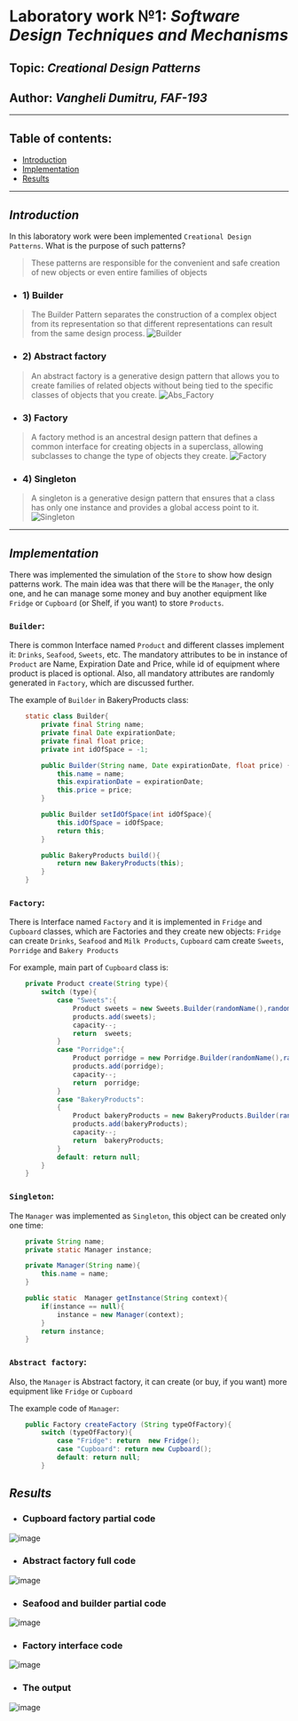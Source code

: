 # Laboratory work №1:  _Software Design Techniques and Mechanisms_
## Topic: _Creational Design Patterns_
## Author: _Vangheli Dumitru, FAF-193_

---
## Table of contents:
* [Introduction](#introduction)
* [Implementation](#implementation)
* [Results](#results)
---

## _Introduction_

In this laboratory work were been implemented `Creational Design Patterns`. What is the purpose of such patterns?
>These patterns are responsible for the convenient and safe creation of new objects or even entire families of objects

* ### 1) Builder

>The Builder Pattern separates the construction of a complex object from its representation so that different representations can result from the same design process.
![Builder](https://refactoring.guru/images/patterns/diagrams/builder/solution1.png)

* ### 2) Abstract factory

>An abstract factory is a generative design pattern that allows you to create families of related objects without being tied to the specific classes of objects that you create.
![Abs_Factory](https://refactoring.guru/images/patterns/diagrams/abstract-factory/solution2.png)

* ### 3) Factory

>A factory method is an ancestral design pattern that defines a common interface for creating objects in a superclass, allowing subclasses to change the type of objects they create.
![Factory](https://refactoring.guru/images/patterns/diagrams/factory-method/solution1.png)

* ### 4) Singleton

>A singleton is a generative design pattern that ensures that a class has only one instance and provides a global access point to it.
![Singleton](https://user-images.githubusercontent.com/6358475/135911578-1f659174-d619-415f-b2cd-3d11e29d70ea.png)

---

## _Implementation_

There was implemented the simulation of the `Store` to show how design patterns work. The main idea was that there will be the `Manager`, the only one, and he can manage some money and buy another equipment like `Fridge` or `Cupboard` (or Shelf, if you want) to store `Products`.

### `Builder`:
There is common Interface named `Product` and different classes implement it: `Drinks`, `Seafood`, `Sweets`, etc.
The mandatory attributes to be in instance of `Product` are Name, Expiration Date and Price, while id of equipment where product is placed is optional.
Also, all mandatory attributes are randomly generated in `Factory`, which are discussed further.

The example of `Builder` in BakeryProducts class:
```java
    static class Builder{
        private final String name;
        private final Date expirationDate;
        private final float price;
        private int idOfSpace = -1;

        public Builder(String name, Date expirationDate, float price) {
            this.name = name;
            this.expirationDate = expirationDate;
            this.price = price;
        }

        public Builder setIdOfSpace(int idOfSpace){
            this.idOfSpace = idOfSpace;
            return this;
        }

        public BakeryProducts build(){
            return new BakeryProducts(this);
        }
    }
```

### `Factory`:
There is Interface named `Factory` and it is implemented in `Fridge` and `Cupboard` classes, which are Factories and they create new objects:
`Fridge` can create `Drinks`, `Seafood` and `Milk Products`,
`Cupboard` cam create `Sweets`, `Porridge` and `Bakery Products`

For example, main part of `Cupboard` class is:
```java
    private Product create(String type){
        switch (type){
            case "Sweets":{
                Product sweets = new Sweets.Builder(randomName(),randomDate(),randomPrice()).setIdOfSpace(id).build();
                products.add(sweets);
                capacity--;
                return  sweets;
            }
            case "Porridge":{
                Product porridge = new Porridge.Builder(randomName(),randomDate(),randomPrice()).setIdOfSpace(id).build();
                products.add(porridge);
                capacity--;
                return  porridge;
            }
            case "BakeryProducts":
            {
                Product bakeryProducts = new BakeryProducts.Builder(randomName(),randomDate(),randomPrice()).setIdOfSpace(id).build();
                products.add(bakeryProducts);
                capacity--;
                return  bakeryProducts;
            }
            default: return null;
        }
    }
```

### `Singleton`:

The `Manager` was implemented as `Singleton`, this object can be created only one time:
```java
    private String name;
    private static Manager instance;

    private Manager(String name){
        this.name = name;
    }

    public static  Manager getInstance(String context){
        if(instance == null){
            instance = new Manager(context);
        }
        return instance;
    }
```

### `Abstract factory`:

Also, the `Manager` is Abstract factory, it can create (or buy, if you want) more equipment like `Fridge` or `Cupboard`

The example code of `Manager`:

```java
    public Factory createFactory (String typeOfFactory){
        switch (typeOfFactory){
            case "Fridge": return  new Fridge();
            case "Cupboard": return new Cupboard();
            default: return null;
        }
```

## _Results_

- ### Cupboard factory partial code
![image](https://user-images.githubusercontent.com/6358475/135914833-ebeca66e-f241-4e0f-98a6-4d04f0b4368e.png)

- ### Abstract factory full code
![image](https://user-images.githubusercontent.com/6358475/135914956-bb6ccaec-5e69-411d-b68d-2a3c94ae1f10.png)

- ### Seafood and builder partial code 
![image](https://user-images.githubusercontent.com/6358475/135915112-6f4c9e5a-38cd-441d-9887-38dd35a05871.png)

- ### Factory interface code
![image](https://user-images.githubusercontent.com/6358475/135915228-d3fa93e9-096f-4a4a-9318-eee80151ace0.png)

- ### The output
![image](https://user-images.githubusercontent.com/6358475/135915723-042cf3a9-bce6-4e47-9ad3-07b881c0ac30.png)